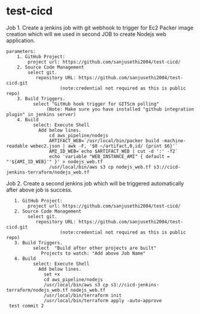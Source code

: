 # test-cicd
Job 1. Create a jenkins job with git webhook to trigger for Ec2 Packer image creation which will we used in second JOB to create Nodejs web application. 

    parameters:
        1. GitHub Project: 
            project url: https://github.com/sanjusethi2004/test-cicd/
        2. Source Code Management
            select git.
               repository URL: https://github.com/sanjusethi2004/test-cicd.git 
                        (note:credential not required as this is public repo)
        3. Build Triggers.
              select "GitHub hook trigger for GITScm polling"
                   (Note: Make sure you have installed "github integration plugin" in jenkins server)
        4. Build
              select: Execute Shell
                Add below lines.
                    cd aws_pipeline/nodejs
                    ARTIFACT_WEB=`/usr/local/bin/packer build -machine-readable webec2.json | awk -F, '$0 ~/artifact,0,id/ {print $6}'`
                    AMI_ID_WEB=`echo $ARTIFACT_WEB | cut -d ':' -f2`
                    echo 'variable "WEB_INSTANCE_AMI" { default = "'${AMI_ID_WEB}'" }' > nodejs_web.tf
                    /usr/local/bin/aws s3 cp nodejs_web.tf s3://cicd-jenkins-terraform/nodejs_web.tf

Job 2. Create a second jenkins job which will be triggered automatically after above job is success. 

       1. GitHub Project: 
            project url: https://github.com/sanjusethi2004/test-cicd/
       2. Source Code Management
            select git.
               repository URL: https://github.com/sanjusethi2004/test-cicd.git 
                        (note:credential not required as this is public repo)
       3. Build Triggers.
              select  "Build after other projects are built"
                 Projects to watch: "Add above Job Name"
       4. Build
              select: Execute Shell
                Add below lines.
                  set +x
                  cd aws_pipeline/nodejs
                  /usr/local/bin/aws s3 cp s3://cicd-jenkins-terraform/nodejs_web.tf nodejs_web.tf
                  /usr/local/bin/terraform init
                  /usr/local/bin/terraform apply -auto-approve
     test commit 2
